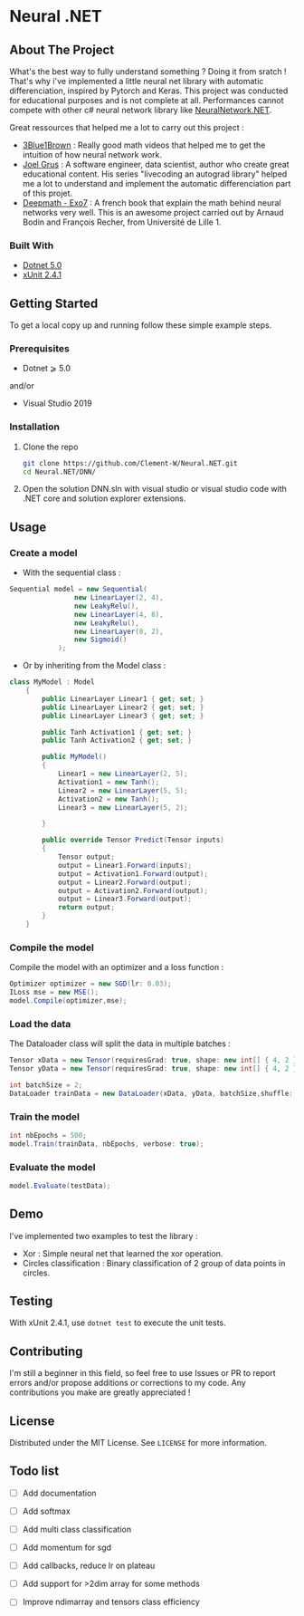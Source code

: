 <br />

<h1 align="left">Neural .NET</h1>



## About The Project

What's the best way to fully understand something ? Doing it from sratch ! 
That's why i've implemented a little neural net library with automatic differenciation, inspired by Pytorch and Keras. This project was conducted for educational purposes and is not complete at all. Performances cannot compete with other c# neural network library like [NeuralNetwork.NET](https://github.com/Sergio0694/NeuralNetwork.NET). 

Great ressources that helped me a lot to carry out this project : 
* [3Blue1Brown](https://youtube.com/playlist?list=PLZHQObOWTQDNU6R1_67000Dx_ZCJB-3pi) : Really good math videos that helped me to get the intuition of how neural network work.
* [Joel Grus](https://youtube.com/playlist?list=PLeDtc0GP5ICldMkRg-DkhpFX1rRBNHTCs) : A software engineer, data scientist, author who create great educational content. His series "livecoding an autograd library" helped me a lot to understand and implement the automatic differenciation part of this projet.
* [Deepmath - Exo7](https://exo7math.github.io/deepmath-exo7/) : A french book that explain the math behind neural networks very well. This is an awesome project carried out by Arnaud Bodin and François Recher, from Université de Lille 1.


### Built With

* [Dotnet 5.0](https://dotnet.microsoft.com/)
* [xUnit 2.4.1](https://xunit.net/)

## Getting Started

To get a local copy up and running follow these simple example steps.

### Prerequisites

* Dotnet  ⩾ 5.0


and/or


* Visual Studio 2019

### Installation


1. Clone the repo
   ```sh
   git clone https://github.com/Clement-W/Neural.NET.git
   cd Neural.NET/DNN/
   ```
2. Open the solution DNN.sln with visual studio or visual studio code with .NET core and solution explorer extensions.

## Usage

### Create a model 

* With the sequential class :
```cs
Sequential model = new Sequential(
                new LinearLayer(2, 4),
                new LeakyRelu(),
                new LinearLayer(4, 8),
                new LeakyRelu(),
                new LinearLayer(8, 2),
                new Sigmoid()
            );
```

* Or by inheriting from the Model class :

```cs
class MyModel : Model
    {
        public LinearLayer Linear1 { get; set; }
        public LinearLayer Linear2 { get; set; }
        public LinearLayer Linear3 { get; set; }

        public Tanh Activation1 { get; set; }
        public Tanh Activation2 { get; set; }

        public MyModel()
        {
            Linear1 = new LinearLayer(2, 5);
            Activation1 = new Tanh();
            Linear2 = new LinearLayer(5, 5);
            Activation2 = new Tanh();
            Linear3 = new LinearLayer(5, 2);

        }

        public override Tensor Predict(Tensor inputs)
        {
            Tensor output;
            output = Linear1.Forward(inputs);
            output = Activation1.Forward(output);
            output = Linear2.Forward(output);
            output = Activation2.Forward(output);
            output = Linear3.Forward(output);
            return output;
        }
    }
```
### Compile the model 

Compile the model with an optimizer and a loss function :
```cs
Optimizer optimizer = new SGD(lr: 0.03);
ILoss mse = new MSE();
model.Compile(optimizer,mse);
```

### Load the data 

The Dataloader class will split the data in multiple batches :
```cs
Tensor xData = new Tensor(requiresGrad: true, shape: new int[] { 4, 2 }, 0, 0, 1, 0, 0, 1, 1, 1);
Tensor yData = new Tensor(requiresGrad: true, shape: new int[] { 4, 2 }, 1, 0, 0, 1, 0, 1, 1, 0);

int batchSize = 2;
DataLoader trainData = new DataLoader(xData, yData, batchSize,shuffle: true);
```

### Train the model

```cs
int nbEpochs = 500;
model.Train(trainData, nbEpochs, verbose: true);
```

### Evaluate the model

```cs
model.Evaluate(testData);
```

## Demo

I've implemented two examples to test the library : 
* Xor : Simple neural net that learned the xor operation.
* Circles classification : Binary classification of 2 group of data points in circles.

## Testing

With xUnit 2.4.1, use ```dotnet test``` to execute the unit tests.


## Contributing

I'm still a beginner in this field, so feel free to use Issues or PR to report errors and/or propose additions or corrections to my code. Any contributions you make are greatly appreciated !

## License

Distributed under the MIT License. See `LICENSE` for more information.


## Todo list

- [ ] Add documentation
- [ ] Add softmax
- [ ] Add multi class classification
- [ ] Add momentum for sgd
- [ ] Add callbacks, reduce lr on plateau
- [ ] Add support for >2dim array for some methods
- [ ] Improve ndimarray and tensors class efficiency

